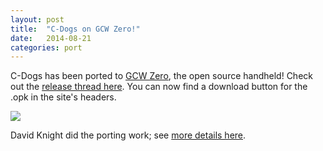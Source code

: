 ```yaml
---
layout: post
title:  "C-Dogs on GCW Zero!"
date:   2014-08-21
categories: port
---
```


C-Dogs has been ported to [GCW Zero](http://www.gcw-zero.com), the open source handheld! Check out the [release thread here](http://boards.dingoonity.org/gcw-releases/c-dogs-sdl/). You can now find a download button for the .opk in the site's headers.

![](https://raw.githubusercontent.com/cxong/cdogs-sdl/gh-pages/_posts/gcw0.jpg)

David Knight did the porting work; see [more details here](https://github.com/cxong/cdogs-sdl/issues/292).